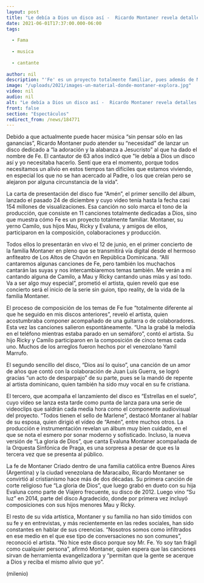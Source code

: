 ```yaml
---
layout: post
title: "Le debía a Dios un disco así -  Ricardo Montaner revela detalles de 'Fe', su nuevo álbum"
date: 2021-06-01T17:37:00.000-06:00
tags:
  
  - Fama
  
  - musica
  
  - cantante
  
author: nil
description: "'Fe' es un proyecto totalmente familiar, pues además de Montaner, su yerno Camilo, sus hijos Mau, Ricky y Evaluna, y amigos de ellos, participaron en la composición, colaboraciones y producción. "
image: "/uploads/2021/images-un-material-donde-montaner-explora.jpg"
video: nil
audio: nil
alt: "Le debía a Dios un disco así -  Ricardo Montaner revela detalles de 'Fe', su nuevo álbum"
front: false
section: "Espectáculos"
redirect_from: /news/184771
---
```


Debido a que actualmente puede hacer música “sin pensar sólo en las ganancias”, Ricardo Montaner pudo atender su “necesidad” de lanzar un disco dedicado a “la adoración y la alabanza a Jesucristo” al que ha dado el nombre de Fe.  El cantautor de 63 años indicó que "le debía a Dios un disco así y yo necesitaba hacerlo. Sentí que era el momento, porque todos necesitamos un alivio en estos tiempos tan difíciles que estamos viviendo, en especial los que no se han acercado al Padre, o los que creían pero se alejaron por alguna circunstancia de la vida”. 

La carta de presentación del disco fue “Amén”, el primer sencillo del álbum, lanzado el pasado 24 de diciembre y cuyo video tenía hasta la fecha casi 154 millones de visualizaciones. Esa canción no solo marca el tono de la producción, que consiste en 11 canciones totalmente dedicadas a Dios, sino que muestra cómo Fe es un proyecto totalmente familiar. Montaner, su yerno Camilo, sus hijos Mau, Ricky y Evaluna, y amigos de ellos, participaron en la composición, colaboraciones y producción. 

Todos ellos lo presentarán en vivo el 12 de junio, en el primer concierto de la familia Montaner en pleno que se transmitirá vía digital desde el hermoso anfiteatro de Los Altos de Chavón en República Dominicana. “Allí cantaremos algunas canciones de Fe, pero también los muchachos cantarán las suyas y nos intercambiaremos temas también. Me verán a mí cantando alguna de Camilo, a Mau y Ricky cantando unas mías y así todo. Va a ser algo muy especial”, prometió el artista, quien reveló que ese concierto será el inicio de la serie sin guion, tipo reality, de la vida de la familia Montaner. 

El proceso de composición de los temas de Fe fue “totalmente diferente al que he seguido en mis discos anteriores”, reveló el artista, quien acostumbraba componer acompañado de una guitarra o de colaboradores. Esta vez las canciones salieron espontáneamente. “Una la grabé la melodía en el teléfono mientras estaba parado en un semáforo”, contó el artista. Su hijo Ricky y Camilo participaron en la composición de cinco temas cada uno. Muchos de los arreglos fueron hechos por el venezolano Yamil Marrufo. 

El segundo sencillo del disco, “Dios así lo quiso”, una canción de un amor de años que contó con la colaboración de Juan Luis Guerra, se logró gracias “un acto de desparpajo” de su parte, pues se la mandó de repente al artista dominicano, quien también ha sido muy vocal en su fe cristiana. 

El tercero, que acompaña el lanzamiento del disco es “Estrellas en el suelo”, cuyo vídeo se lanza esta tarde como punta de lanza para una serie de videoclips que saldrán cada media hora como el componente audiovisual del proyecto. “Todos tienen el sello de Marlene”, destacó Montaner al hablar de su esposa, quien dirigió el vídeo de “Amén”, entre muchos otros. La producción e instrumentación revelan un álbum muy bien cuidado, en el que se nota el esmero por sonar moderno y sofisticado. Incluso, la nueva versión de “La gloria de Dios”, que canta Evaluna Montaner acompañada de la Orquesta Sinfónica de Praga, es una sorpresa a pesar de que es la tercera vez que se presenta al público. 

La fe de Montaner Criado dentro de una familia católica entre Buenos Aires (Argentina) y la ciudad venezolana de Maracaibo, Ricardo Montaner se convirtió al cristianismo hace más de dos décadas. Su primera canción de corte religioso fue “La gloria de Dios”, que luego grabó en dueto con su hija Evaluna como parte de Viajero frecuente, su disco de 2012. Luego vino “Su luz” en 2014, parte del disco Agradecido, donde por primera vez incluyó composiciones con sus hijos menores Mau y Ricky. 

El resto de su vida artística, Montaner y su familia no han sido tímidos con su fe y en entrevistas, y más recientemente en las redes sociales, han sido constantes en hablar de sus creencias. “Nosotros somos como infiltrados en ese medio en el que ese tipo de conversaciones no son comunes”, reconoció el artista. “No hice este disco porque soy Mr. Fe. Yo soy tan frágil como cualquier persona”, afirmó Montaner, quien espera que las canciones sirvan de herramienta evangelizadora y “permitan que la gente se acerque a Dios y reciba el mismo alivio que yo”. 

(milenio)